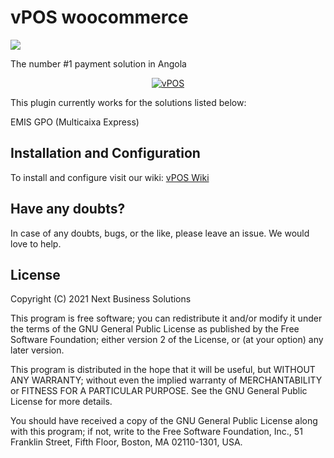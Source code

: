 # vPOS woocommerce

[![](https://img.shields.io/badge/nextbss-opensource-blue.svg)](https://www.nextbss.co.ao)

The number #1 payment solution in Angola

<p align="center"><a href="#/"><img src="https://github.com/nextbss/vpos-woocommerce/blob/main/.wordpress-org/screenshot-3-0.5x.png" alt="vPOS"></a></p>

This plugin currently works for the solutions listed below:

EMIS GPO (Multicaixa Express)



## Installation and Configuration

To install and configure visit our wiki: [vPOS Wiki](https://github.com/nextbss/vpos-woocommerce/wiki/Instalação-e-configuração)

## Have any doubts?

In case of any doubts, bugs, or the like, please leave an issue. We would love to help.

## License

Copyright (C) 2021  Next Business Solutions

This program is free software; you can redistribute it and/or
modify it under the terms of the GNU General Public License
as published by the Free Software Foundation; either version 2
of the License, or (at your option) any later version.

This program is distributed in the hope that it will be useful,
but WITHOUT ANY WARRANTY; without even the implied warranty of
MERCHANTABILITY or FITNESS FOR A PARTICULAR PURPOSE.  See the
GNU General Public License for more details.

You should have received a copy of the GNU General Public License
along with this program; if not, write to the Free Software
Foundation, Inc., 51 Franklin Street, Fifth Floor, Boston, MA  02110-1301, USA.